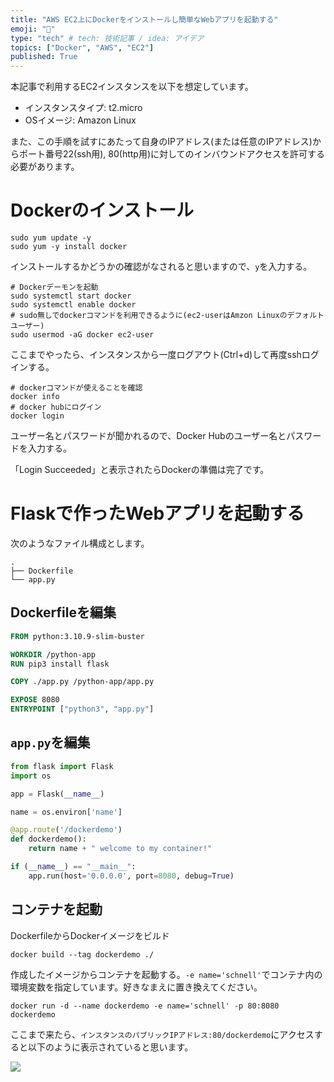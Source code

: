 ```yaml
---
title: "AWS EC2上にDockerをインストールし簡単なWebアプリを起動する"
emoji: "🐡"
type: "tech" # tech: 技術記事 / idea: アイデア
topics: ["Docker", "AWS", "EC2"]
published: True
---
```


本記事で利用するEC2インスタンスを以下を想定しています。
- インスタンスタイプ: t2.micro
- OSイメージ: Amazon Linux

また、この手順を試すにあたって自身のIPアドレス(または任意のIPアドレス)からポート番号22(ssh用), 80(http用)に対してのインバウンドアクセスを許可する必要があります。

# Dockerのインストール

```shell
sudo yum update -y
sudo yum -y install docker
```
インストールするかどうかの確認がなされると思いますので、`y`を入力する。

```shell
# Dockerデーモンを起動
sudo systemctl start docker
sudo systemctl enable docker
# sudo無しでdockerコマンドを利用できるように(ec2-userはAmzon Linuxのデフォルトユーザー)
sudo usermod -aG docker ec2-user
```

ここまでやったら、インスタンスから一度ログアウト(Ctrl+d)して再度sshログインする。

```shell
# dockerコマンドが使えることを確認
docker info
# docker hubにログイン
docker login
```

ユーザー名とパスワードが聞かれるので、Docker Hubのユーザー名とパスワードを入力する。

「Login Succeeded」と表示されたらDockerの準備は完了です。

# Flaskで作ったWebアプリを起動する

次のようなファイル構成とします。

```shell
.
├── Dockerfile
└── app.py
```

## Dockerfileを編集

```Dockerfile
FROM python:3.10.9-slim-buster

WORKDIR /python-app
RUN pip3 install flask

COPY ./app.py /python-app/app.py

EXPOSE 8080
ENTRYPOINT ["python3", "app.py"]
```

## `app.py`を編集

```python
from flask import Flask
import os

app = Flask(__name__)

name = os.environ['name']

@app.route('/dockerdemo')
def dockerdemo():
    return name + " welcome to my container!"

if (__name__) == "__main__":
    app.run(host='0.0.0.0', port=8080, debug=True)
```

## コンテナを起動
DockerfileからDockerイメージをビルド
```shell
docker build --tag dockerdemo ./
```

作成したイメージからコンテナを起動する。`-e name='schnell'`でコンテナ内の環境変数を指定しています。好きなまえに置き換えてください。
```shell
docker run -d --name dockerdemo -e name='schnell' -p 80:8080 dockerdemo
```

ここまで来たら、`インスタンスのパブリックIPアドレス:80/dockerdemo`にアクセスすると以下のように表示されていると思います。

![](https://storage.googleapis.com/zenn-user-upload/d02d2a4ce957-20221223.png)